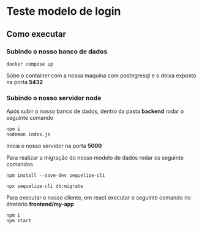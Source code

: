 # Teste modelo de login

## Como executar

### Subindo o nosso banco de dados

    docker compose up

Sobe o container com a nossa maquina com postegresql e o deixa exposto na porta **5432**

### Subindo o nosso servidor node

Após subir o nosso banco de dados, dentro da pasta **backend** rodar o seguinte comando

    npm i
    nodemon index.js

Inicia o nosso servidor na porta **5000**

Para realizar a migração do nosso modelo de dados rodar os seguinte comandos

    npm install --save-dev sequelize-cli

    npx sequelize-cli db:migrate

Para executar o nosso cliente, em react executar o seguinte comando no diretório **frontend/my-app**

    npm i
    npm start

